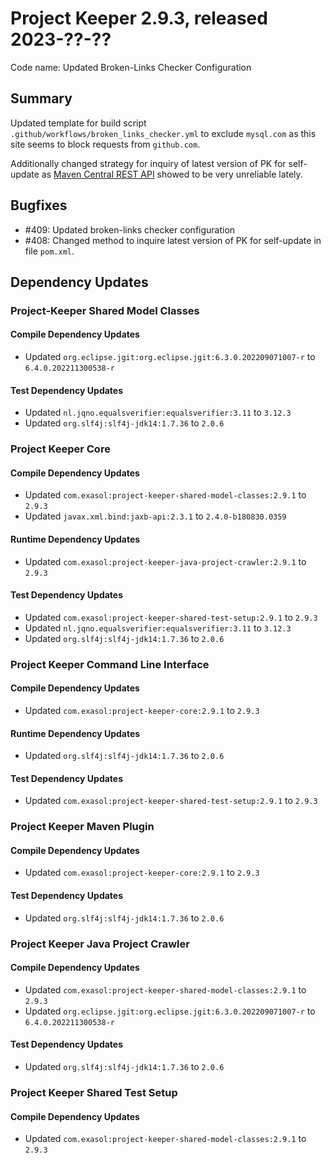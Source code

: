 # Project Keeper 2.9.3, released 2023-??-??

Code name: Updated Broken-Links Checker Configuration

## Summary

Updated template for build script `.github/workflows/broken_links_checker.yml` to exclude `mysql.com` as this site seems to block requests from `github.com`.

Additionally changed strategy for inquiry of latest version of PK for self-update as [Maven Central REST API](https://central.sonatype.org/search/rest-api-guide/) showed to be very unreliable lately.

## Bugfixes

* #409: Updated broken-links checker configuration
* #408: Changed method to inquire latest version of PK for self-update in file `pom.xml`.

## Dependency Updates

### Project-Keeper Shared Model Classes

#### Compile Dependency Updates

* Updated `org.eclipse.jgit:org.eclipse.jgit:6.3.0.202209071007-r` to `6.4.0.202211300538-r`

#### Test Dependency Updates

* Updated `nl.jqno.equalsverifier:equalsverifier:3.11` to `3.12.3`
* Updated `org.slf4j:slf4j-jdk14:1.7.36` to `2.0.6`

### Project Keeper Core

#### Compile Dependency Updates

* Updated `com.exasol:project-keeper-shared-model-classes:2.9.1` to `2.9.3`
* Updated `javax.xml.bind:jaxb-api:2.3.1` to `2.4.0-b180830.0359`

#### Runtime Dependency Updates

* Updated `com.exasol:project-keeper-java-project-crawler:2.9.1` to `2.9.3`

#### Test Dependency Updates

* Updated `com.exasol:project-keeper-shared-test-setup:2.9.1` to `2.9.3`
* Updated `nl.jqno.equalsverifier:equalsverifier:3.11` to `3.12.3`
* Updated `org.slf4j:slf4j-jdk14:1.7.36` to `2.0.6`

### Project Keeper Command Line Interface

#### Compile Dependency Updates

* Updated `com.exasol:project-keeper-core:2.9.1` to `2.9.3`

#### Runtime Dependency Updates

* Updated `org.slf4j:slf4j-jdk14:1.7.36` to `2.0.6`

#### Test Dependency Updates

* Updated `com.exasol:project-keeper-shared-test-setup:2.9.1` to `2.9.3`

### Project Keeper Maven Plugin

#### Compile Dependency Updates

* Updated `com.exasol:project-keeper-core:2.9.1` to `2.9.3`

#### Test Dependency Updates

* Updated `org.slf4j:slf4j-jdk14:1.7.36` to `2.0.6`

### Project Keeper Java Project Crawler

#### Compile Dependency Updates

* Updated `com.exasol:project-keeper-shared-model-classes:2.9.1` to `2.9.3`
* Updated `org.eclipse.jgit:org.eclipse.jgit:6.3.0.202209071007-r` to `6.4.0.202211300538-r`

#### Test Dependency Updates

* Updated `org.slf4j:slf4j-jdk14:1.7.36` to `2.0.6`

### Project Keeper Shared Test Setup

#### Compile Dependency Updates

* Updated `com.exasol:project-keeper-shared-model-classes:2.9.1` to `2.9.3`
